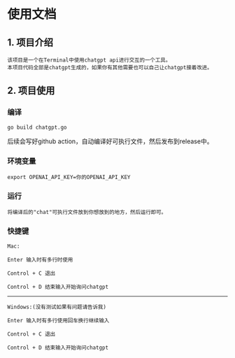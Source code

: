 # 使用文档

## 1. 项目介绍
    
    该项目是一个在Terminal中使用chatgpt api进行交互的一个工具。
    本项目代码全部是chatgpt生成的，如果你有其他需要也可以自己让chatgpt接着改进。
    
## 2. 项目使用

### 编译
    
    go build chatgpt.go

后续会写好github action，自动编译好可执行文件，然后发布到release中。

### 环境变量

    export OPENAI_API_KEY=你的OPENAI_API_KEY

### 运行

    将编译后的"chat"可执行文件放到你想放到的地方，然后运行即可。


### 快捷键
    
    Mac:

    Enter 输入时有多行时使用

    Control + C 退出

    Control + D 结束输入开始询问chatgpt

---

    Windows:(没有测试如果有问题请告诉我)

    Enter 输入时有多行使用回车换行继续输入

    Control + C 退出

    Control + D 结束输入开始询问chatgpt